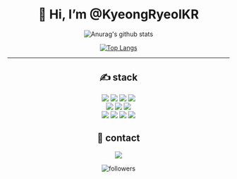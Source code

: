 <div align=center><h1>👋 Hi, I’m @KyeongRyeolKR </h1></div>

<div align=center>

![Anurag's github stats](https://github-readme-stats.vercel.app/api?username=KyeongRyeolKR&show_icons=true&theme=radical) 

[![Top Langs](https://github-readme-stats.vercel.app/api/top-langs/?username=KyeongRyeolKR&layout=compact&theme=dracula)](https://github.com/KyeongRyeolKR)

<hr>
  
  
<div align=center><h2>✍ stack </h2></div>
<img src="https://img.shields.io/badge/JAVA-007396?style=for-the-badge&logo=java&logoColor=white">
<img src="https://img.shields.io/badge/Spring-6DB33F?style=for-the-badge&logo=Spring&logoColor=white">
<img src="https://img.shields.io/badge/thymeleaf-005F0F?style=for-the-badge&logo=thymeleaf&logoColor=white">
<!-- <img src="https://img.shields.io/badge/node.js-339933?style=for-the-badge&logo=node.js&logoColor=black"> -->

<!-- <img src="https://img.shields.io/badge/oracle-F80000?style=for-the-badge&logo=oracle&logoColor=white"> -->
<!-- <img src="https://img.shields.io/badge/mysql-4479A1?style=for-the-badge&logo=mysql&logoColor=white"> -->
<img src="https://img.shields.io/badge/mariaDB-003545?style=for-the-badge&logo=mariaDB&logoColor=white">
<br>
<!-- <img src="https://img.shields.io/badge/react-61DAFB?style=for-the-badge&logo=react&logoColor=black"> -->
<!-- <img src="https://img.shields.io/badge/javascript-F7DF1E?style=for-the-badge&logo=javascript&logoColor=black"> -->
<!-- <img src="https://img.shields.io/badge/jquery-0769AD?style=for-the-badge&logo=jquery&logoColor=white"> -->

<img src="https://img.shields.io/badge/html-E34F26?style=for-the-badge&logo=html5&logoColor=white">
<img src="https://img.shields.io/badge/css-1572B6?style=for-the-badge&logo=css3&logoColor=white">
<img src="https://img.shields.io/badge/bootstrap-7952B3?style=for-the-badge&logo=bootstrap&logoColor=white">
<!-- <img src="https://img.shields.io/badge/vue.js-4FC08D?style=for-the-badge&logo=vue.js&logoColor=white"> -->
<br>
<img src="https://img.shields.io/badge/github-181717?style=for-the-badge&logo=github&logoColor=white">
<img src="https://img.shields.io/badge/jenkins-D24939?style=for-the-badge&logo=jenkins&logoColor=white">
<img src="https://img.shields.io/badge/linux-FCC624?style=for-the-badge&logo=linux&logoColor=black">
<img src="https://img.shields.io/badge/apache tomcat-F8DC75?style=for-the-badge&logo=apachetomcat&logoColor=black">
<!--<img src="https://img.shields.io/badge/aws-232F3E?style=for-the-badge&logo=amazonaws&logoColor=white"> -->





  
<div align=center><h2>🙏 contact </h2></div>

<!-- <a href="https://velog.io/@rlarudfuf802">
    <img 
        src="http://img.shields.io/badge/-Tech%20Blog-655ced?style=flat&logo=github&link=https://velog.io/@rlarudfuf802"
        style="height : auto; margin-left : 10px; margin-right : 10px;"/>
</a> -->

<!-- <a href="https://instagram.com/fivepxint">
    <img 
        src="http://img.shields.io/badge/-Instagram-black?style=flat&logo=Instagram&link=https://instagram.com/fivepxint/"
        style="height : auto; margin-left : 10px; margin-right : 10px;"/>
</a>  -->
  
<a href="mailto:rlarudfuf802@gmail.com">
    <img 
        src="https://img.shields.io/badge/Gmail-d14836?style=flat-square&logo=Gmail&logoColor=white&link=mailto:rlarudfuf802@gmail.com"
        style="height : auto; margin-left : 10px; margin-right : 10px;"/>
</a>
  
![followers](https://img.shields.io/github/followers/KyeongRyeolKR?style=social)

</div>
